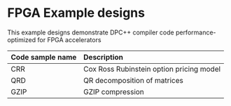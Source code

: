 # FPGA Example designs

This example designs demonstrate DPC++ compiler code performance-optimized for FPGA accelerators

| Code sample name                  | Description
|:---                               |:---
| CRR                               | Cox Ross Rubinstein option pricing model
| QRD                               | QR decomposition of matrices
| GZIP                              | GZIP compression

